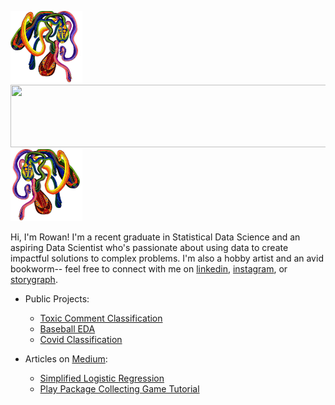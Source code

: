 <img src="rainbow2_transparent.png" width="115" height="115">   <img src="http://i.picasion.com/gl/91/fjNj.gif" width="550" height="100">                              <img src="rainbow1_transparent.png" width="115" height="115">

Hi, I'm Rowan! I'm a recent graduate in Statistical Data Science and an aspiring Data Scientist who's passionate about using data to create impactful solutions to complex problems. I'm also a hobby artist and an avid bookworm-- feel free to connect with me on [linkedin](https://www.linkedin.com/in/rowan-curry/), [instagram](https://www.instagram.com/drawingsofsouls/), or [storygraph](https://app.thestorygraph.com/).

- Public Projects:
  - [Toxic Comment Classification](https://github.com/rowancurry/toxic-comment-svm)
  - [Baseball EDA](https://rowancurry.github.io/baseball/baseball_exploration.html)
  - [Covid Classification](https://github.com/rowancurry/covid-classification)
  
- Articles on [Medium](https://medium.com/@curryrowan):
  - [Simplified Logistic Regression](https://medium.com/@curryrowan/simplified-logistic-regression-classification-with-categorical-variables-in-python-1ce50c4b137)
  - [Play Package Collecting Game Tutorial](https://medium.com/@curryrowan/python-tutorial-play-package-collecting-game-757dfc1cbbb0)
